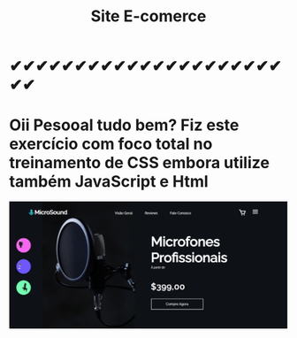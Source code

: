 <header>
<h1> Site E-comerce</h1>
  </header>
  <div>
  <h1>✔✔✔✔✔✔✔✔✔✔✔✔✔✔✔✔✔✔✔✔✔✔✔</h1>
  </div>
  <div>
  <h1> Oii Pesooal tudo bem? Fiz este exercício com foco total no treinamento de CSS embora utilize também JavaScript e Html</h1>
  </div>
  <img src="e-comerce/e-comerce.png">
  
